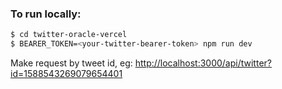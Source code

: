 
### To run locally:

```sh
$ cd twitter-oracle-vercel
$ BEARER_TOKEN=<your-twitter-bearer-token> npm run dev
```

Make request by tweet id, eg: [http://localhost:3000/api/twitter?id=1588543269079654401](http://localhost:3000/api/twitter?id=1588543269079654401)
